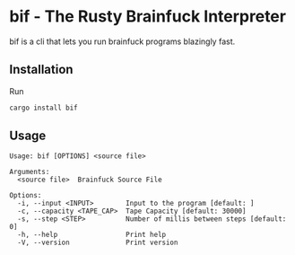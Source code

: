 # bif - The Rusty Brainfuck Interpreter

bif is a cli that lets you run brainfuck programs blazingly fast.

## Installation
Run
```BASH
cargo install bif
```

## Usage

```
Usage: bif [OPTIONS] <source file>

Arguments:
  <source file>  Brainfuck Source File

Options:
  -i, --input <INPUT>        Input to the program [default: ]
  -c, --capacity <TAPE_CAP>  Tape Capacity [default: 30000]
  -s, --step <STEP>          Number of millis between steps [default: 0]
  -h, --help                 Print help
  -V, --version              Print version
```
